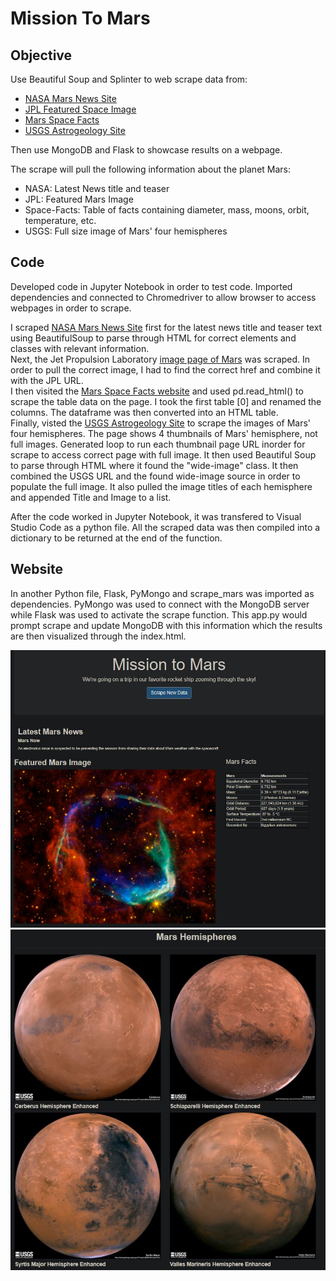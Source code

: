 # Mission To Mars

## Objective

Use Beautiful Soup and Splinter to web scrape data from:  
* [NASA Mars News Site](https://mars.nasa.gov/news/)  
* [JPL Featured Space Image](https://www.jpl.nasa.gov/spaceimages/?search=&category=Mars)  
* [Mars Space Facts](https://space-facts.com/mars)  
* [USGS Astrogeology Site](https://astrogeology.usgs.gov/search/results?q=hemisphere+enhanced&k1=target&v1=Mars)  

Then use MongoDB and Flask to showcase results on a webpage.  

The scrape will pull the following information about the planet 
Mars:  

* NASA: Latest News title and teaser  
* JPL: Featured Mars Image  
* Space-Facts: Table of facts containing diameter, mass, moons, orbit, temperature, etc.  
* USGS: Full size image of Mars' four hemispheres  

## Code

Developed code in Jupyter Notebook in order to test code.  Imported dependencies and connected to Chromedriver to allow browser to access webpages in order to scrape.  

I scraped [NASA Mars News Site](https://mars.nasa.gov/news/) first for the latest news title and teaser text using BeautifulSoup to parse through HTML for correct elements and classes with relevant information.  
Next, the Jet Propulsion Laboratory [image page of Mars](https://www.jpl.nasa.gov/spaceimages/?search=&category=Mars) was scraped. In order to pull the correct image, I had to find the correct href and combine it with the JPL URL.  
I then visited the [Mars Space Facts website](https://space-facts.com/mars) and used pd.read_html() to scrape the table data on the page. I took the first table [0] and renamed the columns. The dataframe was then converted into an HTML table.  
Finally, visted the [USGS Astrogeology Site](https://astrogeology.usgs.gov/search/results?q=hemisphere+enhanced&k1=target&v1=Mars) to scrape the images of Mars' four hemispheres. The page shows 4 thumbnails of Mars' hemisphere, not full images.  Generated loop to run each thumbnail page URL inorder for scrape to access correct page with full image.  It then used Beautiful Soup to parse through HTML where it found the "wide-image" class.  It then combined the USGS URL and the found wide-image source in order to populate the full image.  It also pulled the image titles of each hemisphere and appended Title and Image to a list.  

After the code worked in Jupyter Notebook, it was transfered to Visual Studio Code as a python file.  All the scraped data was then compiled into a dictionary to be returned at the end of the function.  

## Website

In another Python file, Flask, PyMongo and scrape_mars was imported as dependencies.  PyMongo was used to connect with the MongoDB server while Flask was used to activate the scrape function. This app.py would prompt scrape and update MongoDB with this information which the results are then visualized through the index.html.  

![1-Web](https://github.com/bourbonracer/Mars-Mission-Scrape/blob/master/Mission_to_Mars/Mission_to_Mars.JPG?raw=true)  
![2-Hemispheres](https://github.com/bourbonracer/Mars-Mission-Scrape/blob/master/Mission_to_Mars/Mars_Hemisphere_Grid.JPG?raw=true)


